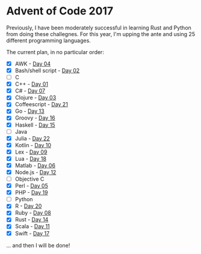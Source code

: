 # Advent of Code 2017

Previously, I have been moderately successful in learning Rust and
Python from doing these challegnes. For this year, I'm upping the ante
and using 25 different programming languages.

The current plan, in no particular order:

- [x] AWK - [Day 04](./day-04/solution.awk)
- [x] Bash/shell script - [Day 02](./day-02/solution.sh)
- [ ] C
- [x] C++ - [Day 01](./day-01/solution.cpp)
- [x] C# - [Day 07](./day-07/solution.cs)
- [x] Clojure - [Day 03](./day-03/solution.clj)
- [x] Coffeescript - [Day 21](./day-21/solution.coffee)
- [x] Go - [Day 13](./day-13/solution.go)
- [x] Groovy - [Day 16](./day-16/solution.groovy)
- [x] Haskell - [Day 15](./day-15/solution.hs)
- [ ] Java
- [x] Julia - [Day 22](./day-22/solution.jl)
- [x] Kotlin - [Day 10](./day-10/solution.kt)
- [x] Lex - [Day 09](./day-09/solution.l)
- [x] Lua - [Day 18](./day-18/solution.lua)
- [x] Matlab - [Day 06](./day-06)
- [x] Node.js - [Day 12](./day-12/solution.js)
- [ ] Objective C
- [x] Perl - [Day 05](./day-05/solution.pl)
- [x] PHP - [Day 19](./day-19/solution.php)
- [ ] Python
- [x] R - [Day 20](./day-20/solution.r)
- [x] Ruby - [Day 08](./day-08/solution.rb)
- [x] Rust - [Day 14](./day-14/solution.rs)
- [x] Scala - [Day 11](./day-11/solution.scala)
- [x] Swift - [Day 17](./day-17/solution.swift)

… and then I will be done!

